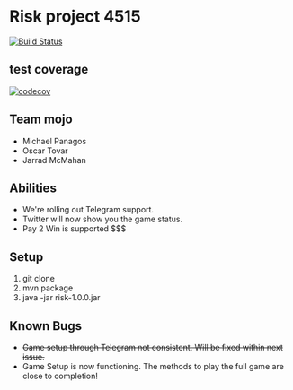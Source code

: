 # Risk project 4515 
[![Build Status](https://travis-ci.com/mikePanagos/risky.svg?branch=master)](https://travis-ci.com/mikePanagos/risky)
## test coverage
[![codecov](https://codecov.io/gh/mikePanagos/risky/branch/master/graph/badge.svg)](https://codecov.io/gh/mikePanagos/risky)
## Team mojo
* Michael Panagos
* Oscar Tovar
* Jarrad McMahan

## Abilities
* We're rolling out Telegram support.
* Twitter will now show you the game status.
* Pay 2 Win is supported $$$

## Setup
1. git clone
2. mvn package
3. java -jar risk-1.0.0.jar

## Known Bugs
* ~~Game setup through Telegram not consistent. Will be fixed within next issue.~~
* Game Setup is now functioning. The methods to play the full game are close to completion!
